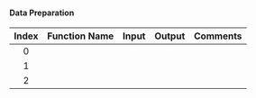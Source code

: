 #### Data Preparation

|Index|   Function Name   |         Input         |         Output         |        Comments        |
|:---:|:------------------|:---------------------:|:----------------------:|:-----------------------|
|  0  |                   |                       |                        |                        |
|  1  |                   |                       |                        |                        |
|  2  |                   |                       |                        |                        |
    
